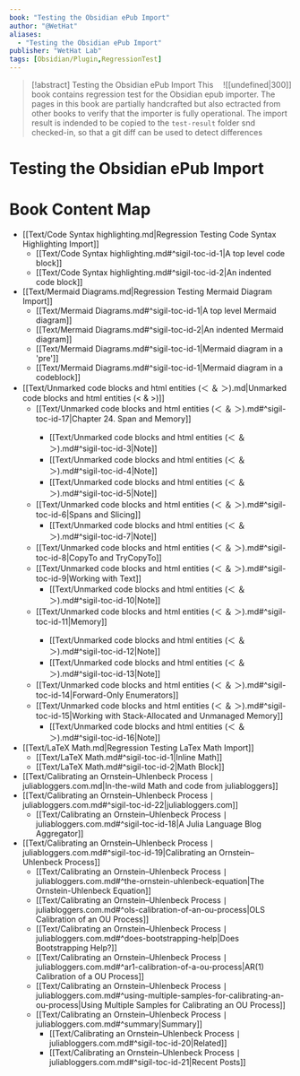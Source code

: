 ```yaml
---
book: "Testing the Obsidian ePub Import"
author: "@WetHat"
aliases: 
  - "Testing the Obsidian ePub Import"
publisher: "WetHat Lab"
tags: [Obsidian/Plugin,RegressionTest]
---
```


> [!abstract] Testing the Obsidian ePub Import
> <span style="float:Right;">![[undefined|300]]</span>
> This book contains regression test for the Obsidian epub importer. The pages in this book are partially handcrafted but also ectracted from other books to verify that the importer is fully operational. The import result is indended to be copied to the `test-result` folder snd checked-in, so that a git diff can be used to detect differences

# Testing the Obsidian ePub Import
# Book Content Map
- [[Text/Code Syntax highlighting.md|Regression Testing Code Syntax Highlighting Import]]
  - [[Text/Code Syntax highlighting.md#^sigil-toc-id-1|A top level code block]]
  - [[Text/Code Syntax highlighting.md#^sigil-toc-id-2|An indented code block]]
- [[Text/Mermaid Diagrams.md|Regression Testing Mermaid Diagram Import]]
  - [[Text/Mermaid Diagrams.md#^sigil-toc-id-1|A top level Mermaid diagram]]
  - [[Text/Mermaid Diagrams.md#^sigil-toc-id-2|An indented Mermaid diagram]]
  - [[Text/Mermaid Diagrams.md#^sigil-toc-id-1|Mermaid diagram in a 'pre']]
  - [[Text/Mermaid Diagrams.md#^sigil-toc-id-1|Mermaid diagram in a codeblock]]
- [[Text/Unmarked code blocks and html entities (＜ ＆ ＞).md|Unmarked code blocks and html entities (< & >)]]
  - [[Text/Unmarked code blocks and html entities (＜ ＆ ＞).md#^sigil-toc-id-17|Chapter 24. Span<T> and Memory<T>]]
    - [[Text/Unmarked code blocks and html entities (＜ ＆ ＞).md#^sigil-toc-id-3|Note]]
    - [[Text/Unmarked code blocks and html entities (＜ ＆ ＞).md#^sigil-toc-id-4|Note]]
    - [[Text/Unmarked code blocks and html entities (＜ ＆ ＞).md#^sigil-toc-id-5|Note]]
  - [[Text/Unmarked code blocks and html entities (＜ ＆ ＞).md#^sigil-toc-id-6|Spans and Slicing]]
    - [[Text/Unmarked code blocks and html entities (＜ ＆ ＞).md#^sigil-toc-id-7|Note]]
  - [[Text/Unmarked code blocks and html entities (＜ ＆ ＞).md#^sigil-toc-id-8|CopyTo and TryCopyTo]]
  - [[Text/Unmarked code blocks and html entities (＜ ＆ ＞).md#^sigil-toc-id-9|Working with Text]]
    - [[Text/Unmarked code blocks and html entities (＜ ＆ ＞).md#^sigil-toc-id-10|Note]]
  - [[Text/Unmarked code blocks and html entities (＜ ＆ ＞).md#^sigil-toc-id-11|Memory<T>]]
    - [[Text/Unmarked code blocks and html entities (＜ ＆ ＞).md#^sigil-toc-id-12|Note]]
    - [[Text/Unmarked code blocks and html entities (＜ ＆ ＞).md#^sigil-toc-id-13|Note]]
  - [[Text/Unmarked code blocks and html entities (＜ ＆ ＞).md#^sigil-toc-id-14|Forward-Only Enumerators]]
  - [[Text/Unmarked code blocks and html entities (＜ ＆ ＞).md#^sigil-toc-id-15|Working with Stack-Allocated and Unmanaged Memory]]
    - [[Text/Unmarked code blocks and html entities (＜ ＆ ＞).md#^sigil-toc-id-16|Note]]
- [[Text/LaTeX Math.md|Regression Testing LaTex Math Import]]
  - [[Text/LaTeX Math.md#^sigil-toc-id-1|Inline Math]]
  - [[Text/LaTeX Math.md#^sigil-toc-id-2|Math Block]]
- [[Text/Calibrating an Ornstein–Uhlenbeck Process ∣ juliabloggers.com.md|In-the-wild Math and code from juliabloggers]]
- [[Text/Calibrating an Ornstein–Uhlenbeck Process ∣ juliabloggers.com.md#^sigil-toc-id-22|juliabloggers.com]]
  - [[Text/Calibrating an Ornstein–Uhlenbeck Process ∣ juliabloggers.com.md#^sigil-toc-id-18|A Julia Language Blog Aggregator]]
- [[Text/Calibrating an Ornstein–Uhlenbeck Process ∣ juliabloggers.com.md#^sigil-toc-id-19|Calibrating an Ornstein–Uhlenbeck Process]]
  - [[Text/Calibrating an Ornstein–Uhlenbeck Process ∣ juliabloggers.com.md#^the-ornstein-uhlenbeck-equation|The Ornstein-Uhlenbeck Equation]]
  - [[Text/Calibrating an Ornstein–Uhlenbeck Process ∣ juliabloggers.com.md#^ols-calibration-of-an-ou-process|OLS Calibration of an OU Process]]
  - [[Text/Calibrating an Ornstein–Uhlenbeck Process ∣ juliabloggers.com.md#^does-bootstrapping-help|Does Bootstrapping Help?]]
  - [[Text/Calibrating an Ornstein–Uhlenbeck Process ∣ juliabloggers.com.md#^ar1-calibration-of-a-ou-process|AR(1) Calibration of a OU Process]]
  - [[Text/Calibrating an Ornstein–Uhlenbeck Process ∣ juliabloggers.com.md#^using-multiple-samples-for-calibrating-an-ou-process|Using Multiple Samples for Calibrating an OU Process]]
  - [[Text/Calibrating an Ornstein–Uhlenbeck Process ∣ juliabloggers.com.md#^summary|Summary]]
    - [[Text/Calibrating an Ornstein–Uhlenbeck Process ∣ juliabloggers.com.md#^sigil-toc-id-20|Related]]
    - [[Text/Calibrating an Ornstein–Uhlenbeck Process ∣ juliabloggers.com.md#^sigil-toc-id-21|Recent Posts]]